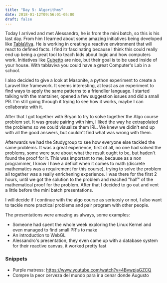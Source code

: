 ```yaml
---
title: "Day 5: Algorithms"
date: 2018-01-12T09:56:01-05:00
draft: false
---
```



Today I arrived and met Alessandro, he is from the mini batch, so this is his last day. From him I learned about some amazing initiatives being developed like [TablaViva](http://tablaviva.org/). He is working in creating a reactive environment that will react to defined facts. I find itr fascinating because I think this could really end up being a great tool to teach kids about logic and how computers work. Initiatives like [Cubetto](https://www.primotoys.com/) are nice, but their goal is to be used inside of your house. With tablaviva you could have a great Computer's Lab in a school. 

I also decided to give a look at Masonite, a python experiment to create a Laravel like framework. It seems interesting, at least as an experiment to find ways to apply the same patterns to a friendlier language. I started talking with the mantainer, opened a few suggestion issues and did a small PR. I'm still going through it trying to see how it works, maybe I can collaborate with it.

After that I got together with Bryan to try to solve together the Algo course problem set. It was greate pairing with him, I liked the way he extrapolated the problems so we could visualize them IRL. We knew we didin't end up with all the good answers, but couldn't find what was wrong with them. 

Afterwards we had the Studygroup to see how everyone else tackled the same problems. It was a great experience, first of all, no one had solved the problems, some were sure about what the result ought to be, but haden't found the proof for it. This was important to me, because as a non programmer, I know I have a deficit when it comes to math (discrete mathematics was a requirement for this course), trying to solve the problem all together was a really enrichening experience. I was there for the first 2 hours, until we got the solution to the problem and reached "half" of the mathematical proof for the problem. After that I decided to go out and vent a little before the mini batch presentations.

I will decide if I continue with the algo course as seriuosly or not, I also want to tackle more practical problems and pair program with other people.

The presentations were amazing as always, some examples:

* Someone had spent the whole week exploring the Linux Kernel and even managed to find small PR's to make
* An introduction to WebGL
* Alessandro's presentation, they even came up with a database system for their reactive canvas, it worked pretty fast


### Snippets

* Purple matress: https://www.youtube.com/watch?v=4BvwpjaGZCQ
* Compre la peor cerveza del mundo para ir a cenar donde Augusto
